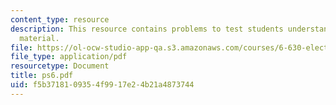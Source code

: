 ```yaml
---
content_type: resource
description: This resource contains problems to test students understanding of course
  material.
file: https://ol-ocw-studio-app-qa.s3.amazonaws.com/courses/6-630-electromagnetics-fall-2006/f5b3718109354f9917e24b21a4873744_ps6.pdf
file_type: application/pdf
resourcetype: Document
title: ps6.pdf
uid: f5b37181-0935-4f99-17e2-4b21a4873744
---
```

